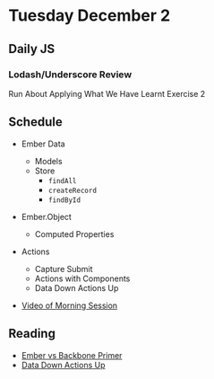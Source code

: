 # Tuesday December 2

## Daily JS

### Lodash/Underscore Review

Run About Applying What We Have Learnt Exercise 2

## Schedule

* Ember Data
  * Models
  * Store
    * `findAll`
    * `createRecord`
    * `findById`
* Ember.Object
  * Computed Properties
* Actions
  * Capture Submit
  * Actions with Components
  * Data Down Actions Up

* [Video of Morning Session](https://vimeo.com/147627637)

## Reading

* [Ember vs Backbone Primer](../../ember/primer.html)
* [Data Down Actions Up](../../ember/ddau.html)
